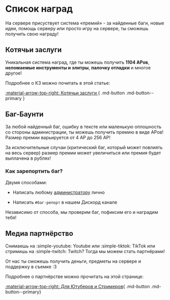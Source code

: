 # Список наград

На сервере присуствует система «премий» - за найденные баги, новые идеи, помощь серверу или просто игру на сервере, ты сможешь получить свою награду!

## **Котячьи заслуги**

Уникальная система наград, где ты можешь получить **1104 АРов**, **неломаемые инструменты и элитры**, **палочку отладки** и многое другое! 

Подробнее о КЗ можно почитать в этой статье:

[ :material-arrow-top-right: Котячьи заслуги ](../Награды/catpass.md){ .md-button .md-button--primary }

## **Баг-Баунти**

За любой найденный баг, ошибку в тексте или маленькую оплошность со стороны администрации, ты можешь получить премию в виде АРов!
Размер премии варьируется от 4 АР до 256 АР! 

За исключительные случаи (критический баг, который может повлиять на весь сервер) размер премии может увеличиться или премия будет выплачена в рублях!

### Как зарепортить баг?

Двумя способами:

- Написать любому [администратору](../../Информация/admins.md) лично

- Написать `#баг-репорт` в нашем Дискорд канале

Независимо от способа, мы проверим баг, пофиксим его и наградим тебя!

## **Медиа партнёрство**

Снимаешь на :simple-youtube: Youtube или :simple-tiktok: TikTok или стримишь на :simple-twitch: Twitch? Тогда мы можем стать партнёрами!

От нас ты сможешь получить деньги, предметы на сервере и поддержку в съемке :3

Подробнее о партнёрстве можно прочитать на этой странице:

[ :material-arrow-top-right: Для Ютуберов и Стримеров](../../Информация/for_media.md){ .md-button .md-button--primary}